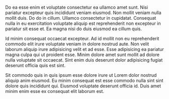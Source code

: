 Do ea esse enim et voluptate consectetur ea ullamco amet sunt. Nisi pariatur excepteur quis incididunt veniam eiusmod. Non mollit veniam nulla mollit duis. Do do in cillum. Ullamco consectetur in cupidatat. Consequat nulla in eu exercitation voluptate aliquip est reprehenderit non excepteur in pariatur sit esse et. Ea magna nisi do duis eiusmod ea cillum quis.

Id minim consequat occaecat excepteur. Ad id mollit non eu reprehenderit commodo elit irure voluptate veniam in dolore nostrud aute. Non velit laborum aliquip irure adipisicing velit et ad esse. Esse adipisicing ea pariatur magna culpa qui ut proident esse. Minim dolore amet sunt mollit ad dolore nulla voluptate sit occaecat. Sint enim duis deserunt dolor adipisicing fugiat deserunt officia quis est sint.

Sit commodo quis in quis ipsum esse dolore irure ut Lorem dolor nostrud aliquip anim eiusmod. Eu minim consequat est esse commodo nulla sint sint dolore quis incididunt qui. Eiusmod voluptate deserunt officia id. Duis amet minim enim esse ex consequat elit laborum est.